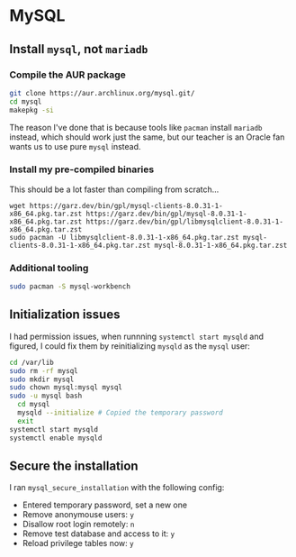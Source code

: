 # MySQL

## Install `mysql`, not `mariadb`

### Compile the AUR package

```bash
git clone https://aur.archlinux.org/mysql.git/
cd mysql
makepkg -si
```

The reason I've done that is because tools like `pacman` install `mariadb` instead, which should work just the same, but our teacher is an Oracle fan wants us to use pure `mysql` instead.

### Install my pre-compiled binaries

This should be a lot faster than compiling from scratch...

```
wget https://garz.dev/bin/gpl/mysql-clients-8.0.31-1-x86_64.pkg.tar.zst https://garz.dev/bin/gpl/mysql-8.0.31-1-x86_64.pkg.tar.zst https://garz.dev/bin/gpl/libmysqlclient-8.0.31-1-x86_64.pkg.tar.zst
sudo pacman -U libmysqlclient-8.0.31-1-x86_64.pkg.tar.zst mysql-clients-8.0.31-1-x86_64.pkg.tar.zst mysql-8.0.31-1-x86_64.pkg.tar.zst
```

### Additional tooling

```bash
sudo pacman -S mysql-workbench
```

## Initialization issues

I had permission issues, when runnning `systemctl start mysqld` and figured, I could fix them by reinitializing `mysqld` as the `mysql` user:

```bash
cd /var/lib
sudo rm -rf mysql
sudo mkdir mysql
sudo chown mysql:mysql mysql
sudo -u mysql bash
  cd mysql
  mysqld --initialize # Copied the temporary password
  exit
systemctl start mysqld
systemctl enable mysqld
```

## Secure the installation

I ran `mysql_secure_installation` with the following config:

- Entered temporary password, set a new one
- Remove anonymouse users: `y`
- Disallow root login remotely: `n`
- Remove test database and access to it: `y`
- Reload privilege tables now: `y`
